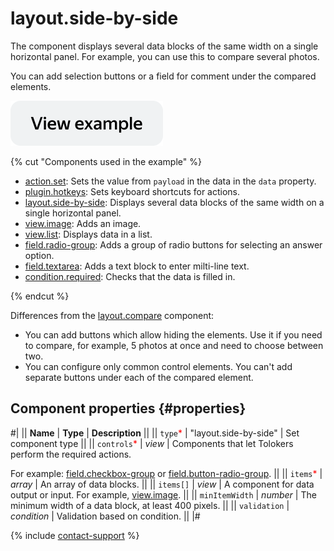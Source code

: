 # layout.side-by-side

The component displays several data blocks of the same width on a single horizontal panel. For example, you can use this to compare several photos.

You can add selection buttons or a field for comment under the compared elements.

[![View example in the sandbox](../_images/buttons/view-example.svg)](https://ya.cc/t/buBN71oL3twVaP)

{% cut "Components used in the example" %}

- [action.set](action.set.md): Sets the value from `payload` in the data in the `data` property.
- [plugin.hotkeys](plugin.hotkeys.md): Sets keyboard shortcuts for actions.
- [layout.side-by-side](layout.side-by-side.md): Displays several data blocks of the same width on a single horizontal panel.
- [view.image](view.image.md): Adds an image.
- [view.list](view.list.md): Displays data in a list.
- [field.radio-group](field.radio-group.md): Adds a group of radio buttons for selecting an answer option.
- [field.textarea](field.textarea.md): Adds a text block to enter milti-line text.
- [condition.required](condition.required.md): Checks that the data is filled in.

{% endcut %}

Differences from the [layout.compare](layout.compare.md) component:

- You can add buttons which allow hiding the elements. Use it if you need to compare, for example, 5 photos at once and need to choose between two.
- You can configure only common control elements. You can't add separate buttons under each of the compared element.

## Component properties {#properties}

#|
|| **Name** | **Type** | **Description** ||
|| `type`<span style="color: red">\*</span> | "layout.side-by-side" | Set component type ||
|| `controls`<span style="color: red">\*</span> | _view_ | Components that let Tolokers perform the required actions.

For example: [field.checkbox-group](field.checkbox-group.md) or [field.button-radio-group](field.button-radio-group.md). ||
|| `items`<span style="color: red">\*</span> | _array_ | An array of data blocks. ||
|| `items[]` | _view_ | A component for data output or input. For example, [view.image](view.image.md). ||
|| `minItemWidth` | _number_ | The minimum width of a data block, at least 400 pixels. ||
|| `validation` | _condition_ | Validation based on condition. ||
|#

{% include [contact-support](../_includes/contact-support.md) %}
